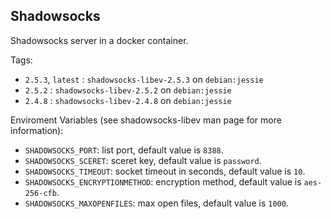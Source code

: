 Shadowsocks
-----------

Shadowsocks server in a docker container.

Tags:

- `2.5.3`, `latest` : `shadowsocks-libev-2.5.3` on `debian:jessie`
- `2.5.2` : `shadowsocks-libev-2.5.2` on `debian:jessie`
- `2.4.8` : `shadowsocks-libev-2.4.8` on `debian:jessie`


Enviroment Variables (see shadowsocks-libev man page for more information):

- `SHADOWSOCKS_PORT`: list port, default value is `8388`.
- `SHADOWSOCKS_SCERET`: sceret key, default value is `password`.
- `SHADOWSOCKS_TIMEOUT`: socket timeout in seconds, default value is `10`.
- `SHADOWSOCKS_ENCRYPTIONMETHOD`: encryption method, default value is `aes-256-cfb`.
- `SHADOWSOCKS_MAXOPENFILES`: max open files, default value is `1000`.
